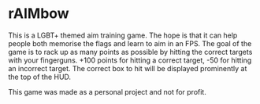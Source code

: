 # rAIMbow
This is a LGBT+ themed aim training game.
The hope is that it can help people both memorise the flags and learn to aim in an FPS.
The goal of the game is to rack up as many points as possible by hitting the correct targets with your fingerguns.
+100 points for hitting a correct target, -50 for hitting an incorrect target.
The correct box to hit will be displayed prominently at the top of the HUD.

This game was made as a personal project and not for profit.
